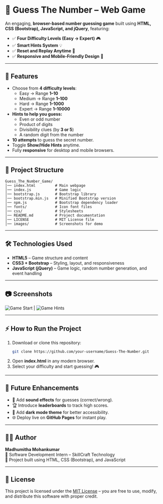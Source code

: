 # 🎯 Guess The Number – Web Game

An engaging, **browser-based number guessing game** built using **HTML, CSS (Bootstrap), JavaScript, and jQuery**, featuring:

- ✅ **Four Difficulty Levels (Easy → Expert)** 🎮  
- ✅ **Smart Hints System** 💡  
- ✅ **Reset and Replay Anytime** 🔄  
- ✅ **Responsive and Mobile-Friendly Design** 📱  

---

## 🚀 Features

- Choose from **4 difficulty levels**:
  - Easy → Range **1–10**  
  - Medium → Range **1–100**  
  - Hard → Range **1–1000**  
  - Expert → Range **1–10000**
- **Hints to help you guess:**
  - Even or odd number  
  - Product of digits  
  - Divisibility clues (by **3 or 5**)  
  - A random digit from the number  
- **10 attempts** to guess the secret number.  
- Toggle **Show/Hide Hints** anytime.  
- Fully **responsive** for desktop and mobile browsers.  

---

## 📂 Project Structure

```
Guess_The_Number_Game/
│── index.html         # Main webpage
│── index.js           # Game logic
│── bootstrap.js       # Bootstrap library
│── bootstrap.min.js   # Minified Bootstrap version
│── npm.js             # Bootstrap dependency loader
│── fonts/             # Icon font files
│── css/               # Stylesheets
│── README.md          # Project documentation
│── LICENSE            # MIT License file
│── images/            # Screenshots for demo
```

---

## 🛠️ Technologies Used

- **HTML5** – Game structure and content  
- **CSS3 + Bootstrap** – Styling, layout, and responsiveness  
- **JavaScript (jQuery)** – Game logic, random number generation, and event handling  

---

## 📷 Screenshots

![Game Start](images/img1.png) | ![Game Hints](images/img2.png)

---

## ⚡ How to Run the Project

1. Download or clone this repository:
   ```bash
   git clone https://github.com/your-username/Guess-The-Number.git
   ```
2. Open **index.html** in any modern browser.  
3. Select your difficulty and start guessing! 🎮

---

## 🌟 Future Enhancements

- 🎵 Add **sound effects** for guesses (correct/wrong).  
- 🏆 Introduce **leaderboards** to track high scores.  
- 🌙 Add **dark mode theme** for better accessibility.  
- 🌐 Deploy live on **GitHub Pages** for instant play.  

---

## 👩‍💻 Author

**Madhumitha Mohankumar**  
💼 Software Development Intern – SkillCraft Technology  
📌 Project built using HTML, CSS (Bootstrap), and JavaScript  

---

## 📜 License

This project is licensed under the [MIT License](LICENSE) – you are free to use, modify, and distribute this software with proper credit.
